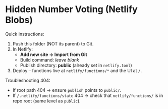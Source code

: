 # Hidden Number Voting (Netlify Blobs)

Quick instructions:

1. Push this folder (NOT its parent) to Git.
2. In Netlify:
   * **Add new site → Import from Git**
   * Build command: *leave blank*
   * Publish directory: **public** (already set in `netlify.toml`)
3. Deploy – functions live at `netlify/functions/*` and the UI at `/`.

Troubleshooting 404:
* If root path 404 → ensure `publish` points to `public/`.
* If `/.netlify/functions/state` 404 → check that `netlify/functions/` is in repo root (same level as `public`).
